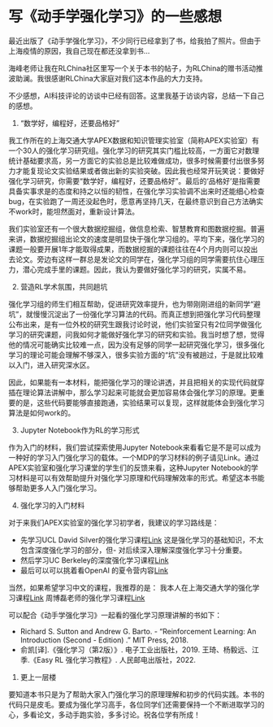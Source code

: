 

<!--
 * @version:
 * @Author:  StevenJokess（蔡舒起） https://github.com/StevenJokess
 * @Date: 2023-03-17 17:24:02
 * @LastEditors:  StevenJokess（蔡舒起） https://github.com/StevenJokess
 * @LastEditTime: 2023-03-17 17:25:13
 * @Description:
 * @Help me: 如有帮助，请赞助，失业3年了。![支付宝收款码](https://github.com/StevenJokess/d2rl/blob/master/img/%E6%94%B6.jpg)
 * @TODO::
 * @Reference:
-->
# 写《动手学强化学习》的一些感想

最近出版了《动手学强化学习》，不少同行已经拿到了书，给我拍了照片。但由于上海疫情的原因，我自己现在都还没拿到书…

海峰老师让我在RLChina社区里写一个关于本书的帖子，为RLChina的赠书活动推波助澜。我很感谢RLChina大家庭对我们这本作品的大力支持。

不少感想，AI科技评论的访谈中已经有回答。这里我基于访谈内容，总结一下自己的感想。

1. “数学好，编程好，还要品格好”

我工作所在的上海交通大学APEX数据和知识管理实验室（简称APEX实验室）有一个30人的强化学习研究组。强化学习的研究其实门槛比较高，一方面它对数理统计基础要求高，另一方面它的实验总是比较难做成功，很多时候需要付出很多努力才能复现论文实验结果或者做出新的实验突破。因此我也经常开玩笑说：要做好强化学习研究，你需要“数学好，编程好，还要品格好”。最后的‘品格好’是指需要具备实事求是的态度和持之以恒的韧性，在强化学习实验调不出来时还能细心检查bug，在实验跑了一周还没起色时，愿意再坚持几天，在最终意识到自己方法确实不work时，能坦然面对，重新设计算法。

我们实验室还有一个很大数据挖掘组，做信息检索、智慧教育和图数据挖掘。普遍来讲，数据挖掘组出论文的速度是明显快于强化学习组的。平均下来，强化学习的课题一般要开展1年才能取得成果，而数据挖掘的课题往往在4个月内则可以投出去论文。旁边有这样一群总是发论文的同学在，强化学习组的同学需要抗住心理压力，潜心完成手里的课题。因此，我认为要做好强化学习的研究，实属不易。

2. 营造RL学术氛围，共同趟坑

强化学习组的师生们相互帮助，促进研究效率提升，也为带刚刚进组的新同学“避坑”，就慢慢沉淀出了一份强化学习算法的代码。而真正想到把强化学习代码整理公布出来，是有一位外校的研究生跟我讨论时说，他们实验室只有2位同学做强化学习的研究课题，问我如何才能做好强化学习的研究和实验。我当时想了想，觉得他的情况可能确实比较难一点，因为没有足够的同学一起研究强化学习，很多强化学习的理论可能会理解不够深入，很多实验方面的“坑”没有被趟过，于是就比较难以入门，进入研究深水区。

因此，如果能有一本材料，能把强化学习的理论讲透，并且把相关的实现代码就穿插在理论算法讲解中，那么学习起来可能就会更加容易体会强化学习的原理。更重要的是，这些代码要能够直接跑通，实验结果可以复现，这样就能体会到强化学习算法是如何work的。

3. Jupyter Notebook作为RL的学习形式

作为入门的材料，我们尝试探索使用Jupyter Notebook来看看它是不是可以成为一种好的学习入门强化学习的载体。一个MDP的学习材料的例子请见Link。通过APEX实验室和强化学习课堂的学生们的反馈来看，这种Jupyter Notebook的学习材料是可以有效帮助提升对强化学习原理和代码理解效率的形式。希望这本书能够帮助更多人入门强化学习。

4. 强化学习的入门材料

对于来我们APEX实验室的强化学习初学者，我建议的学习路线是：

- 先学习UCL David Silver的强化学习课程[Link](https://www.davidsilver.uk/teaching/)
  这是强化学习的基础知识，不太包含深度强化学习的部分，但- 对后续深入理解深度强化学习十分重要。
- 然后学习UC Berkeley的深度强化学习课程[Link](http://rail.eecs.berkeley.edu/deeprlcourse/)
- 最后可以可以挑着看OpenAI 的夏令营内容[Link](https://www.boyuai.com/elites/course/xVqhU42F5IDky94x)

当然，如果希望学习中文的课程，我推荐的是：
我本人在上海交通大学的强化学习课程[Link](https://www.boyuai.com/elites/course/xVqhU42F5IDky94x)
周博磊老师的强化学习课程[Link](https://www.bilibili.com/video/BV1LE411G7Xj)

可以配合《动手学强化学习》一起看的强化学习原理讲解的书如下：

- Richard S. Sutton and Andrew G. Barto. - “Reinforcement Learning: An Introduction (Second - Edition) .” MIT Press, 2018.
- 俞凯[译].《强化学习（第2版）》. 电子工业出版社，2019.
王琦、杨毅远、江季.《Easy RL 强化学习教程》. 人民邮电出版社，2022.
1. 更上一层楼

要知道本书只是为了帮助大家入门强化学习的原理理解和初步的代码实践。本书的代码只是皮毛。要成为强化学习高手，各位同学们还需要保持一个不断进取学习的心，多看论文，多动手跑实验，多多讨论。祝各位学有所成！

[1]: http://rlchina.org/topic/398
